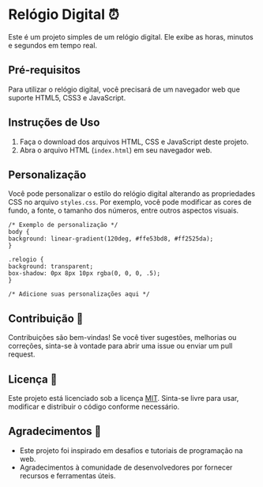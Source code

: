 <h1>Relógio Digital ⏰</h1>
<p>Este é um projeto simples de um relógio digital. Ele exibe as horas, minutos e segundos em tempo real.</p>
<h2>Pré-requisitos</h2>
<p>Para utilizar o relógio digital, você precisará de um navegador web que suporte HTML5, CSS3 e JavaScript.</p>

<h2>Instruções de Uso</h2>
<ol>
    <li>Faça o download dos arquivos HTML, CSS e JavaScript deste projeto.</li>
    <li>Abra o arquivo HTML (<code>index.html</code>) em seu navegador web.</li>
</ol>

<h2>Personalização</h2>
<p>Você pode personalizar o estilo do relógio digital alterando as propriedades CSS no arquivo <code>styles.css</code>. Por exemplo, você pode modificar as cores de fundo, a fonte, o tamanho dos números, entre outros aspectos visuais.</p>

<pre><code>/* Exemplo de personalização */
body {
background: linear-gradient(120deg, #ffe53bd8, #ff2525da);
}

.relogio {
background: transparent;
box-shadow: 0px 8px 10px rgba(0, 0, 0, .5);
}

/* Adicione suas personalizações aqui */
</code></pre>

<h2>Contribuição 🤝</h2>
<p>Contribuições são bem-vindas! Se você tiver sugestões, melhorias ou correções, sinta-se à vontade para abrir uma issue ou enviar um pull request.</p>

<h2>Licença 📄</h2>
<p>Este projeto está licenciado sob a licença <a href="LICENSE">MIT</a>. Sinta-se livre para usar, modificar e distribuir o código conforme necessário.</p>

<h2>Agradecimentos 🙏</h2>
<ul>
    <li>Este projeto foi inspirado em desafios e tutoriais de programação na web.</li>
    <li>Agradecimentos à comunidade de desenvolvedores por fornecer recursos e ferramentas úteis.</li>
</ul>
